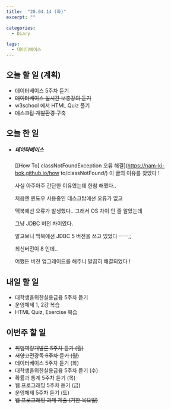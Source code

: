```yaml
---
title:  "20.04.14 (화)"
excerpt: ""

categories:
  - Diary

tags:
  - 데이터베이스
---
```


## 오늘 할 일 (계획)

- 데이터베이스 5주차 듣기
- ~~데이터베이스 실시간 보충강의 듣기~~
- w3school 에서 HTML Quiz 풀기
- ~~데스크탑 개발환경 구축~~

## 오늘 한 일

- ##### 데이터베이스

  [[How To] classNotFoundException 오류 해결](https://nam-ki-bok.github.io/how to/classNotFound/) 이 글의 이유를 찾았다 !

  사실 아주아주 간단한 이유였는데 한참 해멨다..

  처음엔 윈도우 사용중인 데스크탑에선 오류가 없고

  맥북에선 오류가 발생했다.. 그래서 OS 차이 인 줄 알았는데

  그냥 JDBC 버전 차이였다.

  알고보니 맥북에선 JDBC 5 버전을 쓰고 있었다 ㅡㅡ;;

  최신버전이 8 인데..

  어쨌든 버전 업그레이드를 해주니 말끔히 해결되었다 !


## 내일 할 일

- 대학생을위한실용금융 5주차 듣기
- 운영체제 1, 2강 복습
- HTML Quiz, Exercise 복습



## 이번주 할 일

- ~~취업역량개발론 5주차 듣기 (월)~~
- ~~서양고전강독 6주차 듣기 (월)~~
- 데이터베이스 5주차 듣기 (화)
- 대학생을위한실용금융 5주차 듣기 (수)
- 확률과 통계 5주차 듣기 (목)
- 웹 프로그래밍 5주차 듣기 (금)
- 운영체제 5주차 듣기 (토)
- ~~웹 프로그래밍 과제 제출 (기한 목요일)~~
